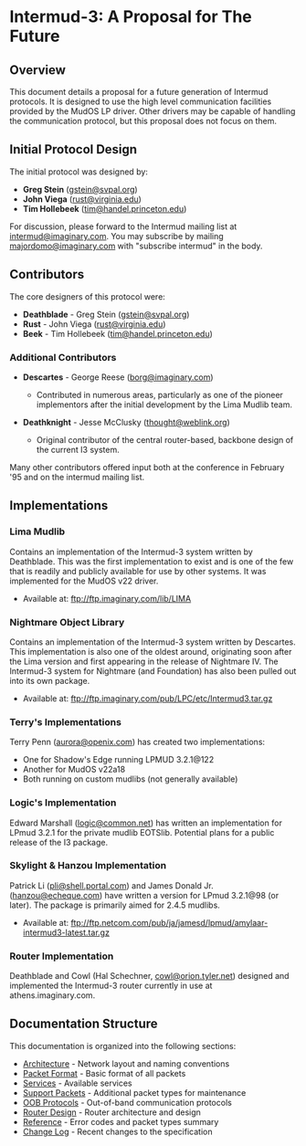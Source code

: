 # Intermud-3: A Proposal for The Future

## Overview

This document details a proposal for a future generation of Intermud protocols. It is designed to use the high level communication facilities provided by the MudOS LP driver. Other drivers may be capable of handling the communication protocol, but this proposal does not focus on them.

## Initial Protocol Design

The initial protocol was designed by:
- **Greg Stein** (gstein@svpal.org)
- **John Viega** (rust@virginia.edu)  
- **Tim Hollebeek** (tim@handel.princeton.edu)

For discussion, please forward to the Intermud mailing list at intermud@imaginary.com. You may subscribe by mailing majordomo@imaginary.com with "subscribe intermud" in the body.

## Contributors

The core designers of this protocol were:
- **Deathblade** - Greg Stein (gstein@svpal.org)
- **Rust** - John Viega (rust@virginia.edu)
- **Beek** - Tim Hollebeek (tim@handel.princeton.edu)

### Additional Contributors

- **Descartes** - George Reese (borg@imaginary.com)
  - Contributed in numerous areas, particularly as one of the pioneer implementors after the initial development by the Lima Mudlib team.

- **Deathknight** - Jesse McClusky (thought@weblink.org)
  - Original contributor of the central router-based, backbone design of the current I3 system.

Many other contributors offered input both at the conference in February '95 and on the intermud mailing list.

## Implementations

### Lima Mudlib
Contains an implementation of the Intermud-3 system written by Deathblade. This was the first implementation to exist and is one of the few that is readily and publicly available for use by other systems. It was implemented for the MudOS v22 driver.
- Available at: ftp://ftp.imaginary.com/lib/LIMA

### Nightmare Object Library
Contains an implementation of the Intermud-3 system written by Descartes. This implementation is also one of the oldest around, originating soon after the Lima version and first appearing in the release of Nightmare IV. The Intermud-3 system for Nightmare (and Foundation) has also been pulled out into its own package.
- Available at: ftp://ftp.imaginary.com/pub/LPC/etc/Intermud3.tar.gz

### Terry's Implementations
Terry Penn (aurora@openix.com) has created two implementations:
- One for Shadow's Edge running LPMUD 3.2.1@122
- Another for MudOS v22a18
- Both running on custom mudlibs (not generally available)

### Logic's Implementation
Edward Marshall (logic@common.net) has written an implementation for LPmud 3.2.1 for the private mudlib EOTSlib. Potential plans for a public release of the I3 package.

### Skylight & Hanzou Implementation
Patrick Li (pli@shell.portal.com) and James Donald Jr. (hanzou@echeque.com) have written a version for LPmud 3.2.1@98 (or later). The package is primarily aimed for 2.4.5 mudlibs.
- Available at: ftp://ftp.netcom.com/pub/ja/jamesd/lpmud/amylaar-intermud3-latest.tar.gz

### Router Implementation
Deathblade and Cowl (Hal Schechner, cowl@orion.tyler.net) designed and implemented the Intermud-3 router currently in use at athens.imaginary.com.

## Documentation Structure

This documentation is organized into the following sections:
- [Architecture](architecture.md) - Network layout and naming conventions
- [Packet Format](packet-format.md) - Basic format of all packets
- [Services](services/README.md) - Available services
- [Support Packets](support-packets.md) - Additional packet types for maintenance
- [OOB Protocols](protocols.md) - Out-of-band communication protocols
- [Router Design](router-design.md) - Router architecture and design
- [Reference](reference.md) - Error codes and packet types summary
- [Change Log](changelog.md) - Recent changes to the specification